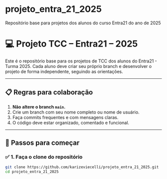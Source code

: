# projeto_entra_21_2025
Repositório base para projetos dos alunos do curso Entra21 do ano de 2025
# 💻 Projeto TCC – Entra21 – 2025

Este é o repositório base para os projetos de TCC dos alunos do Entra21 - Turma 2025. Cada aluno deve criar seu próprio branch e desenvolver o projeto de forma independente, seguindo as orientações.

---

## 📋 Regras para colaboração

1. **Não altere o branch `main`.**
2. Crie um branch com seu nome completo ou nome de usuário.
3. Faça commits frequentes e com mensagens claras.
4. O código deve estar organizado, comentado e funcional.

---

## 🚀 Passos para começar

### ✅ 1. Faça o clone do repositório

```bash
git clone https://github.com/karizeviecelli/projeto_entra_21_2025.git
cd projeto_entra_21_2025
